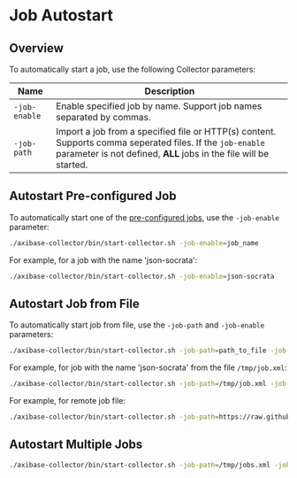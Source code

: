 # Job Autostart

## Overview

To automatically start a job, use the following Collector parameters:

**Name** | **Description**
----- | -----
`-job-enable` | Enable specified job by name. Support job names separated by commas.
`-job-path` | Import a job from a specified file or HTTP(s) content. Supports comma seperated files. If the `job-enable` parameter is not defined, **ALL** jobs in the file will be started.

## Autostart Pre-configured Job

To automatically start one of the [pre-configured jobs](pre-configured-jobs.md), use the `-job-enable` parameter:

```sh
./axibase-collector/bin/start-collector.sh -job-enable=job_name
```
 
For example, for a job with the name 'json-socrata':

```sh
./axibase-collector/bin/start-collector.sh -job-enable=json-socrata
```

## Autostart Job from File

To automatically start job from file, use the `-job-path` and `-job-enable` parameters:

```sh
./axibase-collector/bin/start-collector.sh -job-path=path_to_file -job-enable=job_name
```
 
For example, for job with the name 'json-socrata' from the file `/tmp/job.xml`:

```sh
./axibase-collector/bin/start-collector.sh -job-path=/tmp/job.xml -job-enable=json-socrata
```

For example, for remote job file:

```sh
./axibase-collector/bin/start-collector.sh -job-path=https://raw.githubusercontent.com/axibase/axibase-collector-docs/master/job-templates/icmp-ping.xml
```

## Autostart Multiple Jobs

```sh
./axibase-collector/bin/start-collector.sh -job-path=/tmp/jobs.xml -job-enable=json-job,tcp-job
```
